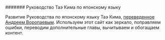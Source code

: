 ####### Руководство Таэ Кима по японскому языку

Развитие Руководства по японскому языку Таэ Кима, [переведенное Андреем Воропаевым](http://vandal.sdf-eu.org/JapaneseGuide/). 
Используем этот сайт как зеркало, поправляем ошибки, переводим дополнительные главы, вычитываем и обогащаем контент.
